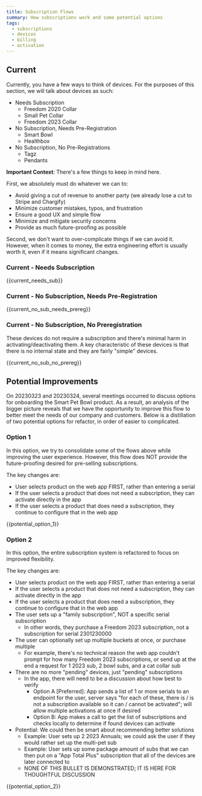 ```yaml
---
title: Subscription Flows
summary: How subscriptions work and some potential options
tags:
  - subscriptions
  - devices
  - billing
  - activation
---
```


## Current

Currently, you have a few ways to think of devices. For the purposes of this section, we will talk about devices as such:

- Needs Subscription
  - Freedom 2020 Collar
  - Small Pet Collar
  - Freedom 2023 Collar
- No Subscription, Needs Pre-Registration
  - Smart Bowl
  - Healthbox
- No Subscription, No Pre-Registrations
  - Tagz
  - Pendants

**Important Context**: There's a few things to keep in mind here.

First, we absolutely must do whatever we can to:

- Avoid giving a cut of revenue to another party (we already lose a cut to Stripe and Chargify)
- Minimize customer mistakes, typos, and frustration
- Ensure a good UX and simple flow
- Minimize and mitigate security concerns
- Provide as much future-proofing as possible

Second, we don't want to over-complicate things if we can avoid it. However, when it comes to money, the extra engineering effort is usually worth it, even if it means significant changes.

### Current - Needs Subscription

{{current_needs_sub}}

### Current - No Subscription, Needs Pre-Registration

{{current_no_sub_needs_prereg}}

### Current - No Subscription, No Preregistration

These devices do not require a subscription and there's minimal harm in activating/deactivating them. A key characteristic of these devices is that there is no internal state and they are fairly "simple" devices.

{{current_no_sub_no_prereg}}

## Potential Improvements

On 20230323 and 20230324, several meetings occurred to discuss options for onboarding the Smart Pet Bowl product. As a result, an analysis of the bigger picture reveals that we have the opportunity to improve this flow to better meet the needs of our company and customers. Below is a distillation of two potential options for refactor, in order of easier to complicated.

### Option 1

In this option, we try to consolidate some of the flows above while improving the user experience. However, this flow does NOT provide the future-proofing desired for pre-selling subscriptions.

The key changes are:

- User selects product on the web app FIRST, rather than entering a serial
- If the user selects a product that does not need a subscription, they can activate directly in the app
- If the user selects a product that does need a subscription, they continue to configure that in the web app

{{potential_option_1}}

### Option 2

In this option, the entire subscription system is refactored to focus on improved flexibility.

The key changes are:

- User selects product on the web app FIRST, rather than entering a serial
- If the user selects a product that does not need a subscription, they can activate directly in the app
- If the user selects a product that does need a subscription, they continue to configure that in the web app
- The user sets up a "family subscription", NOT a specific serial subscription
  - In other words, they purchase a Freedom 2023 subscription, not a subscription for serial 2301230000
- The user can optionally set up multiple buckets at once, or purchase multiple
  - For example, there's no technical reason the web app couldn't prompt for how many Freedom 2023 subscriptions,
    or send up at the end a request for 1 2023 sub, 2 bowl subs, and a cat collar sub
- There are no more "pending" devices, just "pending" subscriptions
  - In the app, there will need to be a discussion about how best to verify
    - Option A [Preferred]: App sends a list of 1 or more serials to an endpoint for the user, server says "for each of these, there is / is not a subscription available so it can / cannot be activated"; will allow multiple activations at once if desired
    - Option B: App makes a call to get the list of subscriptions and checks locally to determine if found devices can activate
- Potential: We could then be smart about recommending better solutions
  - Example: User sets up 2 2023 Annuals; we could ask the user if they would rather set up the multi-pet sub
  - Example: User sets up some package amount of subs that we can then put on a "App Total Plus" subscription that all of the devices are later connected to
  - NONE OF THIS BULLET IS DEMONSTRATED; IT IS HERE FOR THOUGHTFUL DISCUSSION

{{potential_option_2}}
